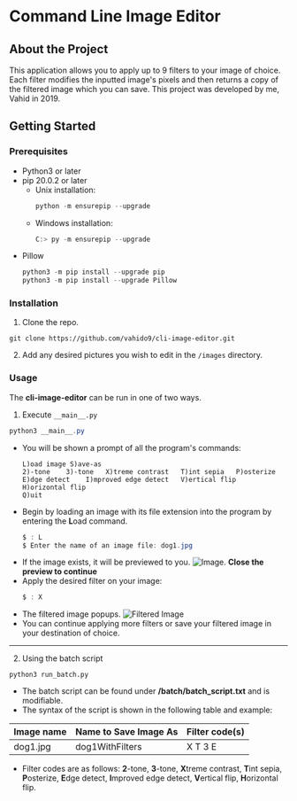 # Command Line Image Editor
## About the Project
This application allows you to apply up to 9 filters to your image of choice. Each filter modifies the inputted image's pixels and then returns a copy of the filtered image which you can save. This project was developed by me, Vahid in 2019.

## Getting Started
### Prerequisites 
- Python3 or later
- pip 20.0.2 or later
	- Unix installation:
		```powershell 
		python -m ensurepip --upgrade
		```	
	- Windows installation: 
		```powershell
		C:> py -m ensurepip --upgrade
		```
- Pillow 
	```powershell
	python3 -m pip install --upgrade pip
	python3 -m pip install --upgrade Pillow
	```
### Installation
1. Clone the repo.
```
git clone https://github.com/vahido9/cli-image-editor.git
```
2. Add any desired pictures you wish to edit in the `/images` directory. 
### Usage
The **cli-image-editor** can be run in one of two ways.
1. Execute `__main__.py`
```powershell
python3 __main__.py
```
- You will be shown a prompt of all the program's commands: 
	```
	L)oad image S)ave-as
	2)-tone    3)-tone   X)treme contrast   T)int sepia   P)osterize
	E)dge detect    I)mproved edge detect   V)ertical flip   H)orizontal flip
	Q)uit
	```
- Begin by loading an image with its file extension into the program by entering the **L**oad command.
	```powershell
	$ : L
	$ Enter the name of an image file: dog1.jpg
	```
- If the image exists, it will be previewed to you. ![Image](https://github.com/vahido9/cli-image-editor/images/dog1.jpg "Loaded Image"). **Close the preview to continue**
- Apply the desired filter on your image: 
	```powershell
	$ : X
	```
- The filtered image popups. ![Filtered Image](https://github.com/vahido9/cli-image-editor/images/extremeContrastDog1.jpg "Filtered Image")
- You can continue applying more filters or save your filtered image in your destination of choice.
- - - - - 
2. Using the batch script
```
python3 run_batch.py
```
- The batch script can be found under **/batch/batch_script.txt** and is modifiable.
- The syntax of the script is shown in the following table and example: 

Image name | Name to Save Image As | Filter code(s)
-----------|-----------------------|--------------
dog1.jpg   | dog1WithFilters       | X T 3 E

- Filter codes are as follows: **2**-tone, **3**-tone, **X**treme contrast, **T**int sepia, **P**osterize, **E**dge detect, **I**mproved edge detect, **V**ertical flip, **H**orizontal flip.